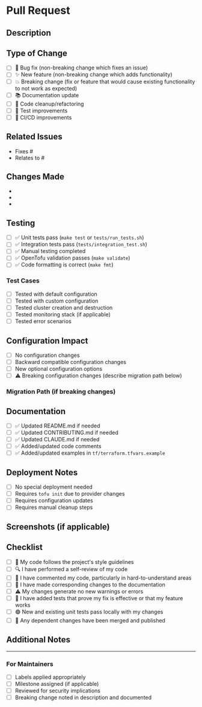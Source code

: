 # Pull Request

## Description
<!-- Provide a clear and concise description of your changes -->

## Type of Change
<!-- Mark the relevant option with an "x" -->
- [ ] 🐛 Bug fix (non-breaking change which fixes an issue)
- [ ] ✨ New feature (non-breaking change which adds functionality)
- [ ] 💥 Breaking change (fix or feature that would cause existing functionality to not work as expected)
- [ ] 📚 Documentation update
- [ ] 🧹 Code cleanup/refactoring
- [ ] 🧪 Test improvements
- [ ] 🔧 CI/CD improvements

## Related Issues
<!-- Link any related issues using "Fixes #123" or "Relates to #123" -->
- Fixes #
- Relates to #

## Changes Made
<!-- List the specific changes you made -->
- 
- 
- 

## Testing
<!-- Describe how you tested your changes -->
- [ ] ✅ Unit tests pass (`make test` or `tests/run_tests.sh`)
- [ ] ✅ Integration tests pass (`tests/integration_test.sh`)
- [ ] ✅ Manual testing completed
- [ ] ✅ OpenTofu validation passes (`make validate`)
- [ ] ✅ Code formatting is correct (`make fmt`)

### Test Cases
<!-- Describe specific test scenarios you covered -->
- [ ] Tested with default configuration
- [ ] Tested with custom configuration
- [ ] Tested cluster creation and destruction
- [ ] Tested monitoring stack (if applicable)
- [ ] Tested error scenarios

## Configuration Impact
<!-- If your changes affect configuration, describe the impact -->
- [ ] No configuration changes
- [ ] Backward compatible configuration changes
- [ ] New optional configuration options
- [ ] ⚠️ Breaking configuration changes (describe migration path below)

### Migration Path (if breaking changes)
<!-- If this introduces breaking changes, describe how users should migrate -->

## Documentation
- [ ] ✅ Updated README.md if needed
- [ ] ✅ Updated CONTRIBUTING.md if needed  
- [ ] ✅ Updated CLAUDE.md if needed
- [ ] ✅ Added/updated code comments
- [ ] ✅ Added/updated examples in `tf/terraform.tfvars.example`

## Deployment Notes
<!-- Any special deployment considerations -->
- [ ] No special deployment needed
- [ ] Requires `tofu init` due to provider changes
- [ ] Requires configuration updates
- [ ] Requires manual cleanup steps

## Screenshots (if applicable)
<!-- Add screenshots to help explain your changes -->

## Checklist
<!-- Ensure all items are completed before submitting -->
- [ ] 📝 My code follows the project's style guidelines
- [ ] 🔍 I have performed a self-review of my code
- [ ] 💬 I have commented my code, particularly in hard-to-understand areas
- [ ] 📖 I have made corresponding changes to the documentation
- [ ] ⚠️ My changes generate no new warnings or errors
- [ ] 🧪 I have added tests that prove my fix is effective or that my feature works
- [ ] 🟢 New and existing unit tests pass locally with my changes
- [ ] 🔗 Any dependent changes have been merged and published

## Additional Notes
<!-- Any additional information that reviewers should know -->

---

### For Maintainers
<!-- This section is for maintainer use -->
- [ ] Labels applied appropriately
- [ ] Milestone assigned (if applicable)
- [ ] Reviewed for security implications
- [ ] Breaking change noted in description and documented